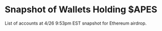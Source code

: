 # Snapshot of Wallets Holding $APES

List of accounts at 4/26 9:53pm EST snapshot for Ethereum airdrop.
